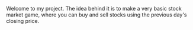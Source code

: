 Welcome to my project. The idea behind it is to make a very basic stock market game, where you can buy and sell stocks using the previous day's closing price.
